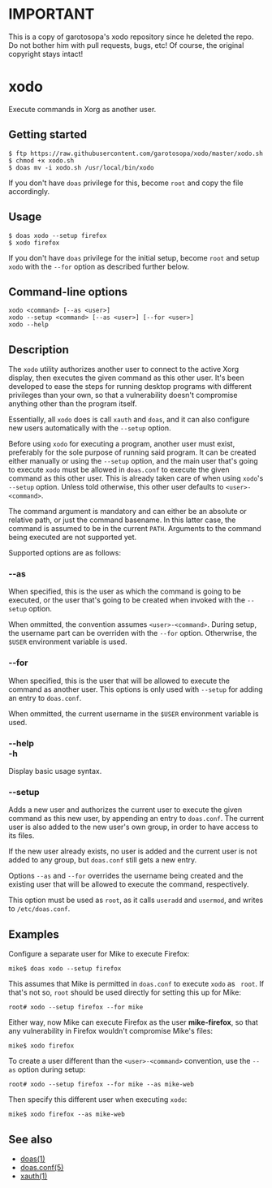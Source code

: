 IMPORTANT
=========

This is a copy of garotosopa's xodo repository since he deleted the repo.  Do not bother him with pull requests, bugs, etc!  Of course, the original copyright stays intact!

xodo
====

Execute commands in Xorg as another user.

## Getting started

    $ ftp https://raw.githubusercontent.com/garotosopa/xodo/master/xodo.sh
    $ chmod +x xodo.sh
    $ doas mv -i xodo.sh /usr/local/bin/xodo

If you don't have `doas` privilege for this, become `root` and copy the file accordingly.

## Usage

    $ doas xodo --setup firefox
    $ xodo firefox

If you don't have `doas` privilege for the initial setup, become `root` and setup `xodo` with the `--for` option as described further below.

## Command-line options

    xodo <command> [--as <user>]
    xodo --setup <command> [--as <user>] [--for <user>]
    xodo --help

## Description

The `xodo` utility authorizes another user to connect to the active Xorg display, then executes the given command as this other user. It's been developed to ease the steps for running desktop programs with different privileges than your own, so that a vulnerability doesn't compromise anything other than the program itself.

Essentially, all `xodo` does is call `xauth` and `doas`, and it can also configure new users automatically with the `--setup` option.

Before using `xodo` for executing a program, another user must exist, preferably for the sole purpose of running said program. It can be created either manually or using the `--setup` option, and the main user that's going to execute `xodo` must be allowed in `doas.conf` to execute the given command as this other user. This is already taken care of when using `xodo`'s `--setup` option. Unless told otherwise, this other user defaults to `<user>-<command>`.

The command argument is mandatory and can either be an absolute or relative path, or just the command basename. In this latter case, the command is assumed to be in the current `PATH`. Arguments to the command being executed are not supported yet.

Supported options are as follows:

### --as <user>

When specified, this is the user as which the command is going to be executed, or the user that's going to be created when invoked with the `--setup` option.

When ommitted, the convention assumes `<user>-<command>`. During setup, the username part can be overriden with the `--for` option. Otherwrise, the `$USER` environment variable is used.

### --for <user>

When specified, this is the user that will be allowed to execute the command as another user.  This options is only used with `--setup` for adding an entry to `doas.conf`.

When ommitted, the current username in the `$USER` environment variable is used.

### --help<br>-h

Display basic usage syntax.

### --setup <command>

Adds a new user and authorizes the current user to execute the given command as this new user, by appending an entry to `doas.conf`. The current user is also added to the new user's own group, in order to have access to its files.

If the new user already exists, no user is added and the current user is not added to any group, but `doas.conf` still gets a new entry.

Options `--as` and `--for` overrides the username being created and the existing user that will be allowed to execute the command, respectively.

This option must be used as `root`, as it calls `useradd` and `usermod`, and writes to `/etc/doas.conf`.

## Examples

Configure a separate user for Mike to execute Firefox:

    mike$ doas xodo --setup firefox

This assumes that Mike is permitted in `doas.conf` to execute `xodo` as ` root`. If that's not so, `root` should be used directly for setting this up for Mike:

    root# xodo --setup firefox --for mike

Either way, now Mike can execute Firefox as the user **mike-firefox**, so
that any vulnerability in Firefox wouldn't compromise Mike's files:

    mike$ xodo firefox

To create a user different than the `<user>-<command>` convention, use the `--as` option during setup:

    root# xodo --setup firefox --for mike --as mike-web

Then specify this different user when executing `xodo`:

    mike$ xodo firefox --as mike-web

## See also

* [doas(1)](http://man.openbsd.org/OpenBSD-current/man1/doas.1)
* [doas.conf(5)](http://man.openbsd.org/OpenBSD-current/man5/doas.conf.5)
* [xauth(1)](http://man.openbsd.org/OpenBSD-current/man1/xauth.1)
